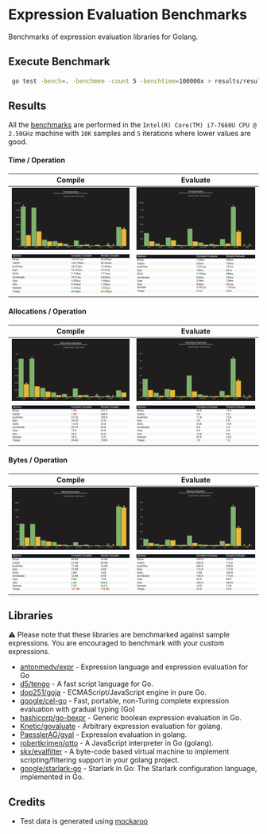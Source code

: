 # Expression Evaluation Benchmarks

Benchmarks of expression evaluation libraries for Golang.

## Execute Benchmark

```bash
 go test -bench=. -benchmem -count 5 -benchtime=100000x > results/results.out
```

## Results

All the [benchmarks](/results.out) are performed in the `Intel(R) Core(TM) i7-7660U CPU @ 2.50GHz` machine with `10K` samples and `5` iterations where lower values are good.

#### Time / Operation
| Compile                                                      | Evaluate                                                        |
| ------------------------------------------------------------------- | --------------------------------------------------------------------- |
| ![compile_time_bar.png](/expression-evaluation/results/compile_time_bar.png) | ![evaluate_time_bar.png](/expression-evaluation/results/evaluate_time_bar.png) |
| ![compile_time_table.png](/expression-evaluation/results/compile_time_table.png) | ![evaluate_time_table.png](/expression-evaluation/results/evaluate_time_table.png) |

#### Allocations / Operation

| Compile                                                      | Evaluate                                                        |
| ------------------------------------------------------------------- | --------------------------------------------------------------------- |
| ![compile_allocations_bar.png](/expression-evaluation/results/compile_allocations_bar.png) | ![evaluate_allocations_bar.png](/expression-evaluation/results/evaluate_allocations_bar.png) |
| ![compile_allocations_table.png](/expression-evaluation/results/compile_allocations_table.png) | ![evaluate_allocations_table.png](/expression-evaluation/results/evaluate_allocations_table.png) |

#### Bytes / Operation
| Compile                                                      | Evaluate                                                        |
| ------------------------------------------------------------------- | --------------------------------------------------------------------- |
| ![compile_memory_bar.png](/expression-evaluation/results/compile_memory_bar.png) | ![evaluate_memory_bar.png](/expression-evaluation/results/evaluate_memory_bar.png) |
| ![compile_memory_table.png](/expression-evaluation/results/compile_memory_table.png) | ![evaluate_memory_table.png](/expression-evaluation/results/evaluate_memory_table.png) |

## Libraries

:warning: Please note that these libraries are benchmarked against sample expressions. You are encouraged to benchmark with your custom expressions.

- [antonmedv/expr](https://github.com/antonmedv/expr) - Expression language and expression evaluation for Go
- [d5/tengo](https://github.com/d5/tengo) - A fast script language for Go.
- [dop251/goja](https://github.com/dop251/goja) - ECMAScript/JavaScript engine in pure Go.
- [google/cel-go](https://github.com/google/cel-go) - Fast, portable, non-Turing complete expression evaluation with gradual typing (Go)
- [hashicorp/go-bexpr](https://github.com/hashicorp/go-bexpr) - Generic boolean expression evaluation in Go.
- [Knetic/govaluate](https://github.com/Knetic/govaluate) - Arbitrary expression evaluation for golang.
- [PaesslerAG/gval](https://github.com/PaesslerAG/gval) - Expression evaluation in golang.
- [robertkrimen/otto](https://github.com/robertkrimen/otto) - A JavaScript interpreter in Go (golang).
- [skx/evalfilter](https://github.com/skx/evalfilter) - A byte-code based virtual machine to implement scripting/filtering support in your golang project.
- [google/starlark-go](https://github.com/google/starlark-go) - Starlark in Go: The Starlark configuration language, implemented in Go.
  
## Credits

- Test data is generated using [mockaroo](https://www.mockaroo.com/)
